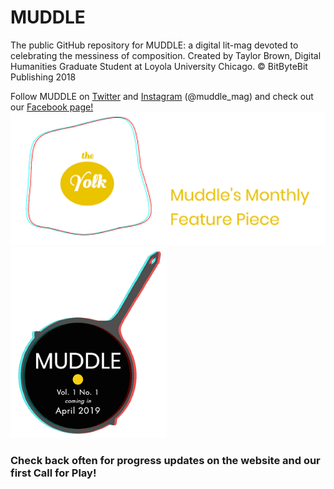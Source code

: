 # MUDDLE
The public GitHub repository for MUDDLE: a digital lit-mag devoted to celebrating the messiness of composition. 
Created by Taylor Brown, Digital Humanities Graduate Student at Loyola University Chicago. 
© BitByteBit Publishing 2018 

Follow MUDDLE on [Twitter](https://twitter.com/muddle_mag) and [Instagram](https://www.instagram.com/muddle_mag/) (@muddle_mag) and check out our [Facebook page!](https://www.facebook.com/muddlemag/)
<img src="TheYolk.png" width="550">
<img src="3D_FryPan.png" width="250">
### Check back often for progress updates on the website and our first Call for Play! 
